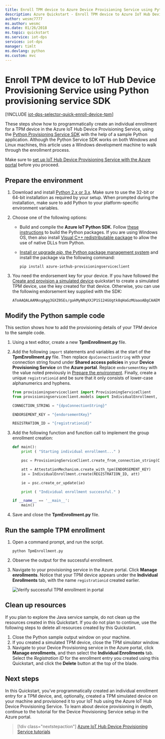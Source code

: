 ```yaml
---
title: Enroll TPM device to Azure Device Provisioning Service using Python | Microsoft Docs
description: Azure Quickstart - Enroll TPM device to Azure IoT Hub Device Provisioning Service using Python provisioning service SDK. This quickstart uses individual enrollments.
author: wesmc7777
ms.author: wesmc
ms.date: 01/26/2018
ms.topic: quickstart
ms.service: iot-dps
services: iot-dps 
manager: timlt
ms.devlang: python
ms.custom: mvc
---
```


# Enroll TPM device to IoT Hub Device Provisioning Service using Python provisioning service SDK
[!INCLUDE [iot-dps-selector-quick-enroll-device-tpm](../../includes/iot-dps-selector-quick-enroll-device-tpm.md)]

These steps show how to programmatically create an individual enrollment for a TPM device in the Azure IoT Hub Device Provisioning Service, using the [Python Provisioning Service SDK](https://github.com/Azure/azure-iot-sdk-python/tree/master/provisioning_service_client) with the help of a sample Python application. Although the Python Service SDK works on both Windows and Linux machines, this article uses a Windows development machine to walk through the enrollment process.

Make sure to [set up IoT Hub Device Provisioning Service with the Azure portal](./quick-setup-auto-provision.md) before you proceed.


<a id="prepareenvironment"></a>

## Prepare the environment 

1. Download and install [Python 2.x or 3.x](https://www.python.org/downloads/). Make sure to use the 32-bit or 64-bit installation as required by your setup. When prompted during the installation, make sure to add Python to your platform-specific environment variables. 

1. Choose one of the following options:

    - Build and compile the **Azure IoT Python SDK**. Follow [these instructions](https://github.com/Azure/azure-iot-sdk-python/blob/master/doc/python-devbox-setup.md) to build the Python packages. If you are using Windows OS, then also install [Visual C++ redistributable package](http://www.microsoft.com/download/confirmation.aspx?id=48145) to allow the use of native DLLs from Python.

    - [Install or upgrade *pip*, the Python package management system](https://pip.pypa.io/en/stable/installing/) and install the package via the following command:

        ```cmd/sh
        pip install azure-iothub-provisioningserviceclient
        ```

1. You need the endorsement key for your device. If you have followed the [Create and provision a simulated device](quick-create-simulated-device.md) quickstart to create a simulated TPM device, use the key created for that device. Otherwise, you can use the following endorsement key supplied with the SDK:

    ```
    AToAAQALAAMAsgAgg3GXZ0SEs/gakMyNRqXXJP1S124GUgtk8qHaGzMUaaoABgCAAEMAEAgAAAAAAAEAtW6MOyCu/Nih47atIIoZtlYkhLeCTiSrtRN3q6hqgOllA979No4BOcDWF90OyzJvjQknMfXS/Dx/IJIBnORgCg1YX/j4EEtO7Ase29Xd63HjvG8M94+u2XINu79rkTxeueqW7gPeRZQPnl1xYmqawYcyzJS6GKWKdoIdS+UWu6bJr58V3xwvOQI4NibXKD7htvz07jLItWTFhsWnTdZbJ7PnmfCa2vbRH/9pZIow+CcAL9mNTNNN4FdzYwapNVO+6SY/W4XU0Q+dLMCKYarqVNH5GzAWDfKT8nKzg69yQejJM8oeUWag/8odWOfbszA+iFjw3wVNrA5n8grUieRkPQ==
    ```


## Modify the Python sample code

This section shows how to add the provisioning details of your TPM device to the sample code. 

1. Using a text editor, create a new **TpmEnrollment.py** file.

1. Add the following `import` statements and variables at the start of the **TpmEnrollment.py** file. Then replace `dpsConnectionString` with your connection string found under **Shared access policies** in your **Device Provisioning Service** on the **Azure portal**. Replace `endorsementKey` with the value noted previously in [Prepare the environment](quick-enroll-device-tpm-python.md#prepareenvironment). Finally, create a unique `registrationid` and be sure that it only consists of lower-case alphanumerics and hyphens.  
   
    ```python
    from provisioningserviceclient import ProvisioningServiceClient
    from provisioningserviceclient.models import IndividualEnrollment, AttestationMechanism

    CONNECTION_STRING = "{dpsConnectionString}"

    ENDORSEMENT_KEY = "{endorsementKey}"

    REGISTRATION_ID = "{registrationid}"
    ```

1. Add the following function and function call to implement the group enrollment creation:
   
    ```python
    def main():
        print ( "Starting individual enrollment..." )

        psc = ProvisioningServiceClient.create_from_connection_string(CONNECTION_STRING)

        att = AttestationMechanism.create_with_tpm(ENDORSEMENT_KEY)
        ie = IndividualEnrollment.create(REGISTRATION_ID, att)

        ie = psc.create_or_update(ie)
	
        print ( "Individual enrollment successful." )
    
    if __name__ == '__main__':
        main()
    ```

1. Save and close the **TpmEnrollment.py** file.
 

## Run the sample TPM enrollment

1. Open a command prompt, and run the script.

    ```cmd/sh
    python TpmEnrollment.py
    ```

1. Observe the output for the successful enrollment.

1. Navigate to your provisioning service in the Azure portal. Click **Manage enrollments**. Notice that your TPM device appears under the **Individual Enrollments** tab, with the name `registrationid` created earlier. 

    ![Verify successful TPM enrollment in portal](./media/quick-enroll-device-tpm-python/1.png)  


## Clean up resources
If you plan to explore the Java service sample, do not clean up the resources created in this Quickstart. If you do not plan to continue, use the following steps to delete all resources created by this Quickstart.

1. Close the Python sample output window on your machine.
1. If you created a simulated TPM device, close the TPM simulator window.
1. Navigate to your Device Provisioning service in the Azure portal, click **Manage enrollments**, and then select the **Individual Enrollments** tab. Select the *Registration ID* for the enrollment entry you created using this Quickstart, and click the **Delete** button at the top of the blade.  


## Next steps
In this Quickstart, you’ve programmatically created an individual enrollment entry for a TPM device, and, optionally, created a TPM simulated device on your machine and provisioned it to your IoT hub using the Azure IoT Hub Device Provisioning Service. To learn about device provisioning in depth, continue to the tutorial for the Device Provisioning Service setup in the Azure portal.

> [!div class="nextstepaction"]
> [Azure IoT Hub Device Provisioning Service tutorials](./tutorial-set-up-cloud.md)
